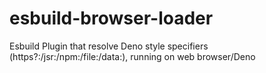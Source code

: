 # esbuild-browser-loader
Esbuild Plugin that resolve Deno style specifiers (https?:/jsr:/npm:/file:/data:), running on web browser/Deno
